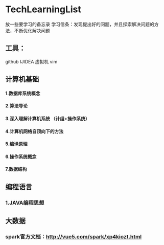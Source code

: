 # TechLearningList
放一些要学习的备忘录
学习信条：发现提出好的问题，并且探索解决问题的方法，不断优化解决问题
## 工具：
github IJIDEA 虚拟机 vim

## 计算机基础
#### 1.数据库系统概念
#### 2.算法导论
#### 3.深入理解计算机系统 （计组+操作系统）
#### 4.计算机网络自顶向下的方法
#### 5.编译原理
#### 6.操作系统概念
#### 7.数据结构

## 编程语言
### 1.JAVA编程思想

## 大数据
### spark官方文档：http://vue5.com/spark/xp4kiozt.html
